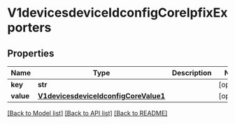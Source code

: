 # V1devicesdeviceIdconfigCoreIpfixExporters

## Properties
Name | Type | Description | Notes
------------ | ------------- | ------------- | -------------
**key** | **str** |  | [optional] 
**value** | [**V1devicesdeviceIdconfigCoreValue1**](V1devicesdeviceIdconfigCoreValue1.md) |  | [optional] 

[[Back to Model list]](../README.md#documentation-for-models) [[Back to API list]](../README.md#documentation-for-api-endpoints) [[Back to README]](../README.md)


